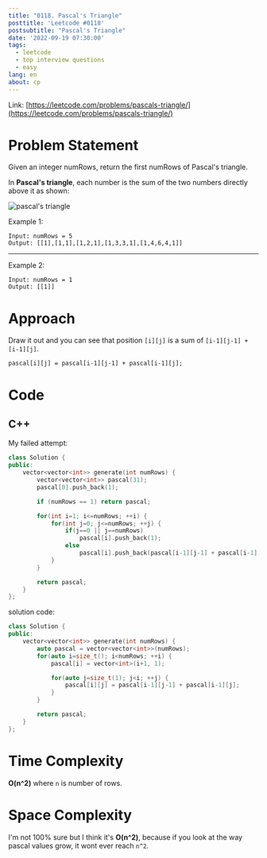 ```yaml
---
title: "0118. Pascal's Triangle"
posttitle: 'Leetcode #0118'
postsubtitle: "Pascal's Triangle"
date: '2022-09-19 07:30:00'
tags:
  - leetcode
  - top interview questions
  - easy
lang: en
about: cp
---
```


Link: [https://leetcode.com/problems/pascals-triangle/](https://leetcode.com/problems/pascals-triangle/)

# Problem Statement

Given an integer numRows, return the first numRows of Pascal's triangle.

In **Pascal's triangle**, each number is the sum of the two numbers directly above it as shown:

![pascal's triangle](https://upload.wikimedia.org/wikipedia/commons/0/0d/PascalTriangleAnimated2.gif)

Example 1:

```text
Input: numRows = 5
Output: [[1],[1,1],[1,2,1],[1,3,3,1],[1,4,6,4,1]]
```

---

Example 2:

```text
Input: numRows = 1
Output: [[1]]
```

# Approach

Draw it out and you can see that position `[i][j]` is a sum of `[i-1][j-1] + [i-1][j]`.

```text
pascal[i][j] = pascal[i-1][j-1] + pascal[i-1][j];
```

# Code

## C++

My failed attempt:

```cpp
class Solution {
public:
    vector<vector<int>> generate(int numRows) {
        vector<vector<int>> pascal(31);
        pascal[0].push_back(1);

        if (numRows == 1) return pascal;

        for(int i=1; i<=numRows; ++i) {
            for(int j=0; j<=numRows; ++j) {
                if(j==0 || j==numRows)
                    pascal[i].push_back(1);
                else
                    pascal[i].push_back(pascal[i-1][j-1] + pascal[i-1][j]);
            }
        }

        return pascal;
    }
};
```

solution code:

```cpp
class Solution {
public:
    vector<vector<int>> generate(int numRows) {
        auto pascal = vector<vector<int>>(numRows);
        for(auto i=size_t(); i<numRows; ++i) {
            pascal[i] = vector<int>(i+1, 1);

            for(auto j=size_t(1); j<i; ++j) {
                pascal[i][j] = pascal[i-1][j-1] + pascal[i-1][j];
            }
        }

        return pascal;
    }
};
```

# Time Complexity

**O(n^2)** where `n` is number of rows.

# Space Complexity

I'm not 100% sure but I think it's **O(n^2)**, because if you look at the way pascal values grow, it wont ever reach `n^2`.
